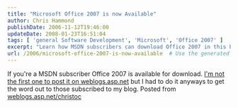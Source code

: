```yaml
---
title: "Microsoft Office 2007 is now Available"
author: Chris Hammond
publishDate: 2006-11-12T19:46:00
updateDate: 2008-01-23T16:51:04
tags: [ 'general Software Development', 'Microsoft', 'Office 2007' ]
excerpt: "Learn how MSDN subscribers can download Office 2007 in this blog post. Stay updated with the latest tech news at weblogs.asp.net/christoc."
url: /2006/microsoft-office-2007-is-now-available  # Use the generated URL with year
---
```

If you&#39;re a MSDN subscriber Office 2007 is available for download. <a href="/plip/archive/2006/11/12/Office-2007-is-on-MSDN.aspx" target="_blank">I&#39;m not the first one to post it on weblogs.asp.net</a> but I had to do it anyways to get the word out to those subscribed to my blog. Posted from <A href="https://weblogs.asp.net/christoc/">weblogs.asp.net/christoc</a>

